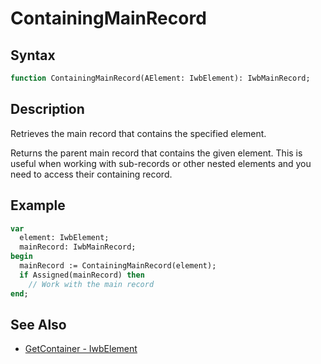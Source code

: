 # ContainingMainRecord

## Syntax

```pascal
function ContainingMainRecord(AElement: IwbElement): IwbMainRecord;
```

## Description

Retrieves the main record that contains the specified element.

Returns the parent main record that contains the given element. This is useful when working with sub-records or other nested elements and you need to access their containing record.

## Example

```pascal
var
  element: IwbElement;
  mainRecord: IwbMainRecord;
begin
  mainRecord := ContainingMainRecord(element);
  if Assigned(mainRecord) then
    // Work with the main record
end;
```

## See Also

- [GetContainer - IwbElement](IwbElement_GetContainer.md)
